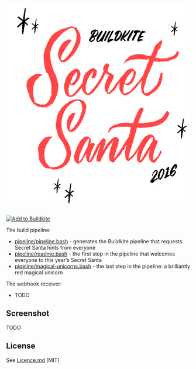 <h1><img alt="Buildkite Secret Santa 2016" src="logo.gif" width="550" height="550"></h1>

[![Add to Buildkite](https://buildkite.com/button.svg)](https://buildkite.com/new)

The build pipeline:

* [pipeline/pipeline.bash](pipeline/pipeline.bash) - generates the Buildkite pipeline that requests Secret Santa hints from everyone
* [pipeline/readme.bash](pipeline/readme.bash) - the first step in the pipeline that welcomes everyone to this year’s Secret Santa
* [pipeline/magical-unicorns.bash](pipeline/magical-unicorns.bash) - the last step in the pipeline: a brilliantly red magical unicorn

The webhook receiver:

* TODO

## Screenshot

TODO

## License

See [Licence.md](Licence.md) (MIT)
